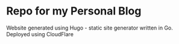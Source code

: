 # Repo for my Personal Blog
Website generated using Hugo - static site generator written in Go. Deployed using CloudFlare
